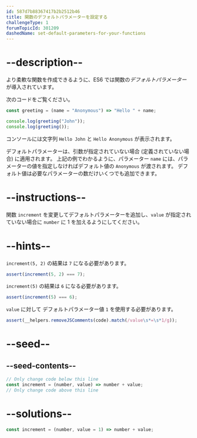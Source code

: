 ```yaml
---
id: 587d7b88367417b2b2512b46
title: 関数のデフォルトパラメーターを設定する
challengeType: 1
forumTopicId: 301209
dashedName: set-default-parameters-for-your-functions
---
```


# --description--

より柔軟な関数を作成できるように、ES6 では関数の<dfn>デフォルトパラメーター</dfn>が導入されています。

次のコードをご覧ください。

```js
const greeting = (name = "Anonymous") => "Hello " + name;

console.log(greeting("John"));
console.log(greeting());
```

コンソールには文字列 `Hello John` と `Hello Anonymous` が表示されます。

デフォルトパラメーターは、引数が指定されていない場合 (定義されていない場合) に適用されます。 上記の例でわかるように、パラメーター `name` には、パラメーターの値を指定しなければデフォルト値の `Anonymous` が渡されます。 デフォルト値は必要なパラメーターの数だけいくつでも追加できます。

# --instructions--

関数 `increment` を変更してデフォルトパラメーターを追加し、`value` が指定されていない場合に `number` に 1 を加えるようにしてください。

# --hints--

`increment(5, 2)` の結果は `7` になる必要があります。

```js
assert(increment(5, 2) === 7);
```

`increment(5)` の結果は `6` になる必要があります。

```js
assert(increment(5) === 6);
```

`value` に対して デフォルトパラメーター値 `1` を使用する必要があります。

```js
assert(__helpers.removeJSComments(code).match(/value\s*=\s*1/g));
```

# --seed--

## --seed-contents--

```js
// Only change code below this line
const increment = (number, value) => number + value;
// Only change code above this line
```

# --solutions--

```js
const increment = (number, value = 1) => number + value;
```
